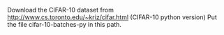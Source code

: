 Download the CIFAR-10 dataset from http://www.cs.toronto.edu/~kriz/cifar.html
(CIFAR-10 python version)
Put the file cifar-10-batches-py in this path.
